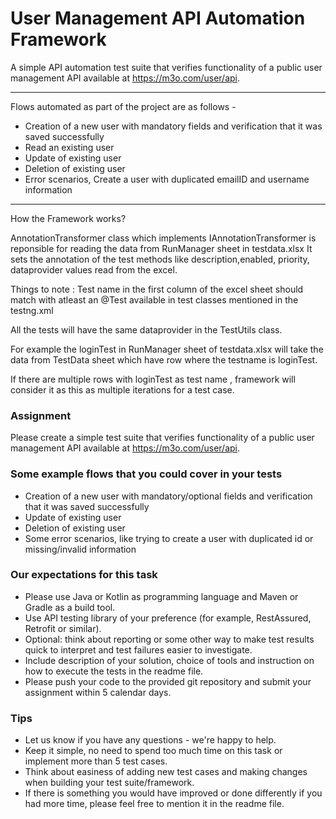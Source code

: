 # User Management API Automation Framework

A simple API automation test suite that verifies functionality of a public user management API 
available at https://m3o.com/user/api.

****************************************************************************

Flows automated as part of the project are as follows -

* Creation of a new user with mandatory fields and verification that it was saved successfully
* Read an existing user
* Update of existing user 
* Deletion of existing user
* Error scenarios, Create a user with duplicated emailID and username information

****************************************************************************

How the Framework works?

AnnotationTransformer class which implements IAnnotationTransformer is reponsible for reading the data from RunManager sheet in testdata.xlsx It sets the annotation of the test methods like description,enabled, priority, dataprovider values read from the excel.

Things to note : Test name in the first column of the excel sheet should match with atleast an @Test available in test classes mentioned in the testng.xml

All the tests will have the same dataprovider in the TestUtils class.

For example the loginTest in RunManager sheet of testdata.xlsx will take the data from TestData sheet which have row where the testname is loginTest.

If there are multiple rows with loginTest as test name , framework will consider it as this as multiple iterations for a test case.





### Assignment
Please create a simple test suite that verifies functionality of a public user management API available at https://m3o.com/user/api.

### Some example flows that you could cover in your tests
* Creation of a new user with mandatory/optional fields and verification that it was saved successfully
* Update of existing user 
* Deletion of existing user
* Some error scenarios, like trying to create a user with duplicated id or missing/invalid information

### Our expectations for this task
* Please use Java or Kotlin as programming language and Maven or Gradle as a build tool.
* Use API testing library of your preference (for example, RestAssured, Retrofit or similar).
* Optional: think about reporting or some other way to make test results quick to interpret and test failures easier to investigate.
* Include description of your solution, choice of tools and instruction on how to execute the tests in the readme file.
* Please push your code to the provided git repository and submit your assignment within 5 calendar days.

### Tips
* Let us know if you have any questions - we're happy to help.
* Keep it simple, no need to spend too much time on this task or implement more than 5 test cases.
* Think about easiness of adding new test cases and making changes when building your test suite/framework.
* If there is something you would have improved or done differently if you had more time, please feel free to mention it in the readme file.


